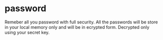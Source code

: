 # password

Remeber all you password with full security. All the passwords will be store in your local memory only and will be in ecrypted form. Decrypted only using your secret key.
